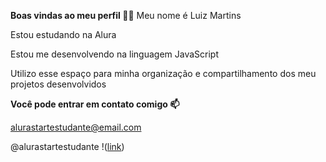 **Boas vindas ao meu perfil 💙💙**
Meu nome é Luiz Martins

Estou estudando na Alura

Estou me desenvolvendo na linguagem JavaScript

Utilizo esse espaço para minha organização e compartilhamento dos meu projetos desenvolvidos

**Você pode entrar em contato comigo 📫**

alurastartestudante@email.com

@alurastartestudante
!([link](https://media1.tenor.com/m/eRT6C5qGWdkAAAAC/kendrick-lamar-music-listening-kdot-listening.gif))
